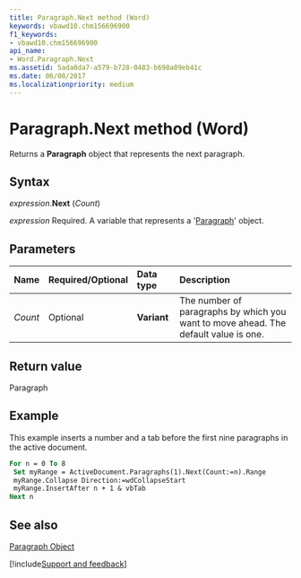 ```yaml
---
title: Paragraph.Next method (Word)
keywords: vbawd10.chm156696900
f1_keywords:
- vbawd10.chm156696900
api_name:
- Word.Paragraph.Next
ms.assetid: 5ada0da7-a579-b728-0483-b698a09eb41c
ms.date: 06/08/2017
ms.localizationpriority: medium
---
```



# Paragraph.Next method (Word)

Returns a **Paragraph** object that represents the next paragraph.


## Syntax

_expression_.**Next** (_Count_)

_expression_ Required. A variable that represents a '[Paragraph](Word.Paragraph.md)' object.


## Parameters



|Name|Required/Optional|Data type|Description|
|:-----|:-----|:-----|:-----|
| _Count_|Optional| **Variant**|The number of paragraphs by which you want to move ahead. The default value is one.|

## Return value

Paragraph


## Example

This example inserts a number and a tab before the first nine paragraphs in the active document.


```vb
For n = 0 To 8 
 Set myRange = ActiveDocument.Paragraphs(1).Next(Count:=n).Range 
 myRange.Collapse Direction:=wdCollapseStart 
 myRange.InsertAfter n + 1 & vbTab 
Next n
```


## See also


[Paragraph Object](Word.Paragraph.md)

[!include[Support and feedback](~/includes/feedback-boilerplate.md)]